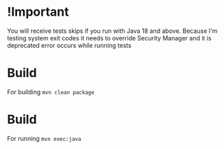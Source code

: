 # !Important
You will receive tests skips if you run with Java 18 and above.
Because I'm testing system exit codes it needs to override Security Manager and it is deprecated error occurs while running tests

# Build
For building ``mvn clean package``

# Build
For running ``mvn exec:java``

